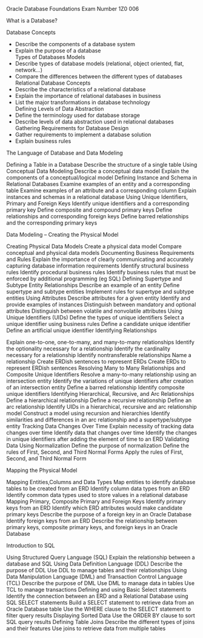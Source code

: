 Oracle Database Foundations Exam Number 1Z0 006

What is a Database? 

Database Concepts               
- Describe the components of a database system               
- Explain the purpose of a database          
Types of  Databases Models      
- Describe types of database models (relational, object oriented, flat, network…)               
- Compare the differences between the different types of databases      
Relational Database Concepts  
- Describe the characteristics of a relational database       
- Explain the importance of relational databases in business          
- List the major transformations in database technology  
Defining Levels of Data Abstraction       
- Define the terminology used for database storage          
- Describe levels of data abstraction used in relational databases
Gathering Requirements for Database Design  
- Gather requirements to implement a database solution
- Explain business rules   
 

The Language of Database and Data Modeling

Defining a Table in a Database
Describe the structure of a single table
Using Conceptual Data Modeling
Describe a conceptual data model
Explain the components of a conceptual/logical model
Defining Instance and Schema in Relational Databases
Examine examples of an entity and a corresponding table
Examine examples of an attribute and a corresponding column
Explain instances and schemas in a relational database
Using Unique Identifiers, Primary and Foreign Keys
Identify unique identifiers and a corresponding primary key
Define composite and compound primary keys
Define relationships and corresponding foreign keys
Define barred relationships and the corresponding primary keys
 

Data Modeling – Creating the Physical Model

Creating Physical Data Models
Create a physical data model
Compare conceptual and  physical data models
 Documenting Business Requirements and Rules
Explain the importance of clearly communicating and accurately capturing database information requirements
Identify structural business rules
Identify procedural business rules
Identify business rules that must be enforced by additional programming (eg SQL)
Defining Supertype and Subtype Entity Relationships
Describe an example of an entity
Define supertype and subtype entities
Implement rules for supertype and subtype entities
Using Attributes
Describe attributes for a given entity
Identify and provide examples of instances
Distinguish between mandatory and optional attributes
Distinguish between volatile and nonvolatile attributes
Using Unique Identifiers (UIDs)
Define the types of unique identifiers
Select a unique identifier using business rules
Define a candidate unique identifier
Define an artificial unique identifier
Identifying  Relationships

Explain  one-to-one,  one-to-many, and many-to-many relationships
Identify the optionality necessary for a relationship
Identify the cardinality necessary for a relationship
Identify nontransferable relationships
Name a relationship
Create ERDish sentences to represent ERDs
Create ERDs to represent ERDish sentences
Resolving Many to Many Relationships and Composite Unique Identifiers
Resolve a many-to-many relationship using an intersection entity
Identify the variations of unique identifiers after creation of an intersection entity
Define a barred relationship
Identify composite unique identifiers
Identifying Hierarchical, Recursive, and Arc Relationships
Define a hierarchical relationship
Define a recursive relationship
Define an arc relationship
Identify  UIDs in a hierarchical, recursive and arc relationship model
Construct a model using recursion and hierarchies
Identify similarities and differences in an arc relationship and a supertype/subtype entity
Tracking Data Changes Over Time
Explain necessity of tracking data changes over time
Identify data that changes over time
Identify the changes in unique identifiers after adding the element of time to an ERD
Validating Data Using Normalization
Define the purpose of normalization
Define the rules of First, Second, and Third Normal Forms
Apply the rules of First, Second, and Third Normal Form
 

Mapping the Physical Model

Mapping Entities,Columns and Data Types
Map entities to identify database tables to be created from an ERD
Identify column data types from an ERD
Identify common data types used to store values in a relational database
Mapping Primary, Composite Primary and Foreign Keys
Identify primary keys from an ERD
Identify which ERD attributes would make candidate primary keys
Describe the purpose of a foreign key in an Oracle Database
Identify foreign keys from an ERD
Describe the relationship between primary keys, composite primary keys, and foreign keys in an Oracle Database
 

Introduction to SQL

Using Structured Query Language (SQL)
Explain the relationship between a database and SQL
Using Data Definition Language (DDL)
Describe the purpose of DDL
Use DDL to manage tables and their relationships
Using Data Manipulation Language (DML) and Transaction Control Language (TCL)
Describe the purpose of  DML
Use DML to manage data in tables
Use TCL to manage transactions
Defining and using Basic Select statements
Identify the connection between an ERD and a Relational Database using SQL SELECT statements
Build a SELECT statement to retrieve data from an Oracle Database table
Use the WHERE clause to the SELECT statement to filter query results
Displaying Sorted Data
Use the ORDER BY clause to sort SQL query results
Defining Table Joins
Describe the different types of joins and their features
Use joins to retrieve data from multiple tables
